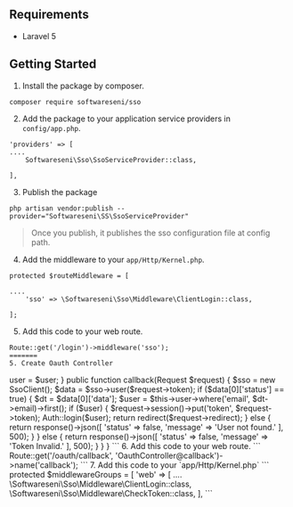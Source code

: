 ## Requirements
* Laravel 5 

## Getting Started
1. Install the package by composer.
```
composer require softwareseni/sso
```
2. Add the package to your application service providers in `config/app.php`.
```
'providers' => [
....
	Softwareseni\Sso\SsoServiceProvider::class,

],
```
3. Publish the package
```
php artisan vendor:publish --provider="Softwareseni\SS\SsoServiceProvider"
```
> Once you publish, it publishes the sso configuration file at config path.
4. Add the middleware to your `app/Http/Kernel.php`.
```
protected $routeMiddleware = [

....
	'sso' => \Softwareseni\Sso\Middleware\ClientLogin::class,

];
```
5. Add this code to your web route.
```
Route::get('/login')->middleware('sso');
=======
5. Create Oauth Controller
```
<?php

namespace App\Http\Controllers;

use Illuminate\Http\Request;
use Illuminate\Support\Facades\Auth;
use Softwareseni\Sso\SsoClient;
use App\Models\User;

class OauthController extends Controller
{
    function __construct(User $user)
    {
    	$this->user = $user;
    }

    public function callback(Request $request)
    {
    	$sso = new SsoClient();
    	$data = $sso->user($request->token);
        if ($data[0]['status'] == true) {
            $dt = $data[0]['data'];

            $user = $this->user->where('email', $dt->email)->first();
            if ($user) {
                $request->session()->put('token', $request->token);
                Auth::login($user);
                return redirect($request->redirect);
            } else {
                return response()->json([
                    'status'  => false,
                    'message' => 'User not found.'
                ], 500);
            }
        } else {
            return response()->json([
                'status'  => false,
                'message' => 'Token Invalid.'
            ], 500);
        }
    }
}
```
6. Add this code to your web route.
```
Route::get('/oauth/callback', 'OauthController@callback')->name('callback');
```
7. Add this code to your `app/Http/Kernel.php`
```
protected $middlewareGroups = [
        'web' => [
		....
		 \Softwareseni\Sso\Middleware\ClientLogin::class,
		 \Softwareseni\Sso\Middleware\CheckToken::class,
        ],
```
